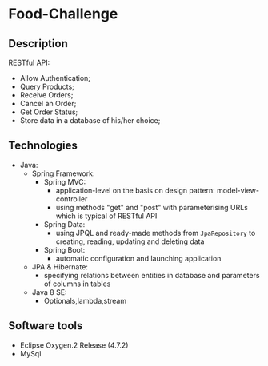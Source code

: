 # Food-Challenge
## Description
RESTful API:
- Allow Authentication;
- Query Products;
- Receive Orders;
- Cancel an Order;
- Get Order Status;
- Store data in a database of his/her choice;

## Technologies
- Java:
  - Spring Framework:
    - Spring MVC:
      - application-level on the basis on design pattern: model-view-controller
      - using methods "get" and "post" with parameterising URLs which is typical of RESTful API
    - Spring Data:
      - using JPQL and ready-made methods from `JpaRepository` to creating, reading, updating and deleting data
    - Spring Boot:
      - automatic configuration and launching application 
  - JPA & Hibernate:
    - specifying relations between entities in database and parameters of columns in tables
  - Java 8 SE:
    - Optionals,lambda,stream

## Software tools
- Eclipse Oxygen.2 Release (4.7.2)
- MySql
